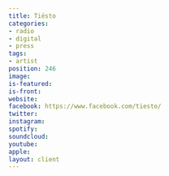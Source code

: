 ```yaml
---
title: Tiësto
categories:
- radio
- digital
- press
tags:
- artist
position: 246
image: 
is-featured: 
is-front: 
website: 
facebook: https://www.facebook.com/tiesto/
twitter: 
instagram: 
spotify: 
soundcloud: 
youtube: 
apple: 
layout: client
---
```



